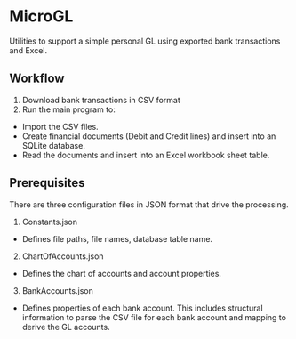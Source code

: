 # MicroGL
Utilities to support a simple personal GL using exported bank transactions and Excel.

## Workflow
1) Download bank transactions in CSV format
2) Run the main program to:
- Import the CSV files.
- Create financial documents (Debit and Credit lines) and insert into an SQLite database.
- Read the documents and insert into an Excel workbook sheet table.

## Prerequisites
There are three configuration files in JSON format that drive the processing.
1) Constants.json
- Defines file paths, file names, database table name.
2) ChartOfAccounts.json
- Defines the chart of accounts and account properties.
3) BankAccounts.json
- Defines properties of each bank account. This includes structural information to parse the CSV file for each bank account and mapping to derive the GL accounts.